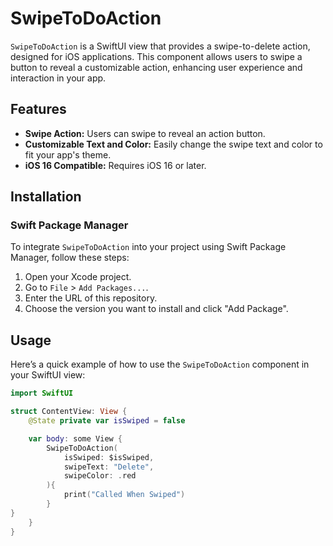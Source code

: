 # SwipeToDoAction

`SwipeToDoAction` is a SwiftUI view that provides a swipe-to-delete action, designed for iOS applications. This component allows users to swipe a button to reveal a customizable action, enhancing user experience and interaction in your app.

## Features

- **Swipe Action:** Users can swipe to reveal an action button.
- **Customizable Text and Color:** Easily change the swipe text and color to fit your app's theme.
- **iOS 16 Compatible:** Requires iOS 16 or later.

## Installation

### Swift Package Manager

To integrate `SwipeToDoAction` into your project using Swift Package Manager, follow these steps:

1. Open your Xcode project.
2. Go to `File` > `Add Packages...`.
3. Enter the URL of this repository.
4. Choose the version you want to install and click "Add Package".

## Usage

Here’s a quick example of how to use the `SwipeToDoAction` component in your SwiftUI view:

```swift
import SwiftUI

struct ContentView: View {
    @State private var isSwiped = false

    var body: some View {
        SwipeToDoAction(
            isSwiped: $isSwiped,
            swipeText: "Delete",
            swipeColor: .red
        ){
            print("Called When Swiped")
        }
}
    }
}

